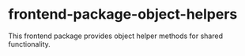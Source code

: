 # frontend-package-object-helpers

This frontend package provides object helper methods for shared functionality.
